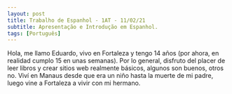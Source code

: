 ```yaml
---
layout: post
title: Trabalho de Espanhol - 1AT - 11/02/21
subtitle: Apresentação e Introdução em Espanhol.
tags: [Português]
---
```


Hola, me llamo Eduardo, vivo en Fortaleza y tengo 14 años (por ahora, en realidad cumplo 15 en unas semanas). Por lo general, disfruto del placer de leer libros y crear sitios web realmente básicos, algunos son buenos, otros no. Viví en Manaus desde que era un niño hasta la muerte de mi padre, luego vine a Fortaleza a vivir con mi hermano.